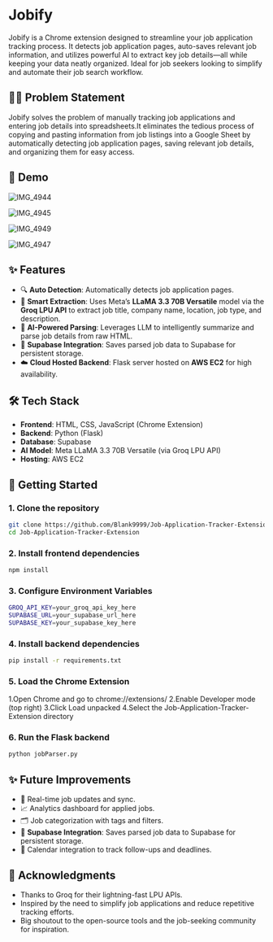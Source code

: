 # Jobify

Jobify is a Chrome extension designed to streamline your job application tracking process. It detects job application pages, auto-saves relevant job information, and utilizes powerful AI to extract key job details—all while keeping your data neatly organized. Ideal for job seekers looking to simplify and automate their job search workflow.

## 🌟💡 Problem Statement

Jobify solves the problem of manually tracking job applications and entering job details into spreadsheets.It eliminates the tedious process of copying and pasting information from job listings into a Google Sheet by automatically detecting job application pages, saving relevant job details, and organizing them for easy access.

## 📸 Demo

![IMG_4944](https://github.com/user-attachments/assets/337e47d1-e948-4fc3-8eb5-629135c785df)

![IMG_4945](https://github.com/user-attachments/assets/b8888135-0d4f-4214-abd6-a90d6e4659ce)

![IMG_4949](https://github.com/user-attachments/assets/68dad1c6-9922-4dcf-8c64-bc8b90554b07)

![IMG_4947](https://github.com/user-attachments/assets/bd413bdc-0b84-4b90-8169-f4643a307e63)


## ✨ Features

- 🔍 **Auto Detection**: Automatically detects job application pages.
- 📄 **Smart Extraction**: Uses Meta’s **LLaMA 3.3 70B Versatile** model via the **Groq LPU API** to extract job title, company name, location, job type, and description.
- 🧠 **AI-Powered Parsing**: Leverages LLM to intelligently summarize and parse job details from raw HTML.
- 💾 **Supabase Integration**: Saves parsed job data to Supabase for persistent storage.
- ☁️ **Cloud Hosted Backend**: Flask server hosted on **AWS EC2** for high availability.

## 🛠️ Tech Stack

- **Frontend**: HTML, CSS, JavaScript (Chrome Extension)
- **Backend**: Python (Flask)
- **Database**: Supabase
- **AI Model**: Meta LLaMA 3.3 70B Versatile (via Groq LPU API)
- **Hosting**: AWS EC2

## 🚀 Getting Started

### 1. Clone the repository
```bash
git clone https://github.com/Blank9999/Job-Application-Tracker-Extension.git
cd Job-Application-Tracker-Extension
```

### 2. Install frontend dependencies
```bash
npm install
```

### 3. Configure Environment Variables
```bash
GROQ_API_KEY=your_groq_api_key_here
SUPABASE_URL=your_supabase_url_here
SUPABASE_KEY=your_supabase_key_here
```

### 4. Install backend dependencies
```bash
pip install -r requirements.txt
```

### 5. Load the Chrome Extension
1.Open Chrome and go to chrome://extensions/
2.Enable Developer mode (top right)
3.Click Load unpacked
4.Select the Job-Application-Tracker-Extension directory

### 6. Run the Flask backend
```bash
python jobParser.py
```

## ✨ Future Improvements

- 🔄 Real-time job updates and sync.
- 📈 Analytics dashboard for applied jobs.
- 🗂️ Job categorization with tags and filters.
- 💾 **Supabase Integration**: Saves parsed job data to Supabase for persistent storage.
- 📅 Calendar integration to track follow-ups and deadlines.

## 🙏 Acknowledgments

- Thanks to Groq for their lightning-fast LPU APIs.
- Inspired by the need to simplify job applications and reduce repetitive tracking efforts.
- Big shoutout to the open-source tools and the job-seeking community for inspiration.
